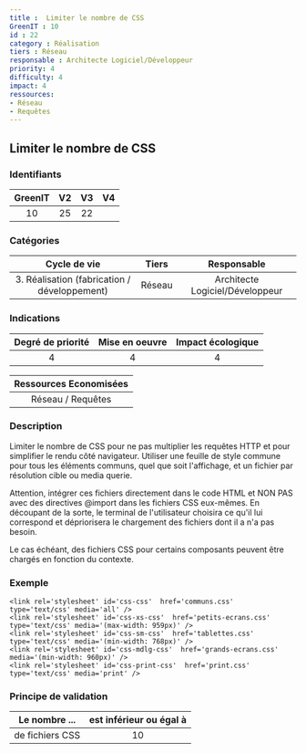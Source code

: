 ```yaml
---
title :  Limiter le nombre de CSS
GreenIT : 10
id : 22
category : Réalisation
tiers : Réseau
responsable : Architecte Logiciel/Développeur
priority: 4
difficulty: 4
impact: 4
ressources:
- Réseau
- Requêtes
---
```


## Limiter le nombre de CSS

### Identifiants

| GreenIT |  V2  |  V3  |  V4  |
|:-------:|:----:|:----:|:----:|
|   10   | 25  | 22  |      |

### Catégories

| Cycle de vie |  Tiers  |  Responsable  |
|:---------:|:----:|:----:|
| 3. Réalisation (fabrication / développement) | Réseau | Architecte Logiciel/Développeur |

### Indications

| Degré de priorité |      Mise en oeuvre       |  Impact écologique    |
|:-------------------:|:-------------------------:|:---------------------:|
| 4 | 4 | 4 |

|Ressources Economisées                                      |
|:----------------------------------------------------------:|
|  Réseau / Requêtes  |

### Description

Limiter le nombre de CSS pour ne pas multiplier les requêtes HTTP et pour simplifier le rendu côté navigateur. Utiliser une feuille de style commune pour tous les éléments communs, quel que soit l'affichage, et un fichier par résolution cible ou media querie.

Attention, intégrer ces fichiers directement dans le code HTML et NON PAS avec des directives @import dans les fichiers CSS eux-mêmes. En découpant de la sorte, le terminal de l'utilisateur choisira ce qu'il lui correspond et dépriorisera le chargement des fichiers dont il a n'a pas besoin.

Le cas échéant, des fichiers CSS pour certains composants peuvent être chargés en fonction du contexte.

### Exemple

```
<link rel='stylesheet' id='css-css'  href='communs.css' type='text/css' media='all' />
<link rel='stylesheet' id='css-xs-css'  href='petits-ecrans.css' type='text/css' media='(max-width: 959px)' />
<link rel='stylesheet' id='css-sm-css'  href='tablettes.css' type='text/css' media='(min-width: 768px)' />
<link rel='stylesheet' id='css-mdlg-css'  href='grands-ecrans.css' media='(min-width: 960px)' />
<link rel='stylesheet' id='css-print-css'  href='print.css' type='text/css' media='print' />
```

### Principe de validation

| Le nombre ...     | est inférieur ou égal à   |  
|-------------------|:-------------------------:|
| de fichiers CSS  | 10  |
